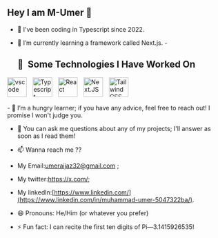 ## Hey I am M-Umer 👋

- 🔭 I've been coding in Typescript since 2022.
  
- 🌱 I’m currently learning a framework called Next.js.
-<h2> 🚀 &nbsp;Some Technologies I Have Worked On</h2>
<p align="left">

  <img src="https://cdn.jsdelivr.net/gh/devicons/devicon/icons/vscode/vscode-original.svg" alt="vscode" width="45" height="45" style="margin-right: 10px;" />

  <img src="https://cdn.jsdelivr.net/gh/devicons/devicon@latest/icons/typescript/typescript-original.svg" alt="Typescript" height="45" style="margin-right: 10px;" />

  <img src="https://cdn.jsdelivr.net/gh/devicons/devicon@latest/icons/react/react-original.svg" alt="React" height="45" style="margin-right: 10px;" />

  <img src="https://cdn.jsdelivr.net/gh/devicons/devicon@latest/icons/nextjs/nextjs-original.svg" alt="Next.JS" width="45" height="45" style="margin-right: 10px;" />

  <img src="https://cdn.jsdelivr.net/gh/devicons/devicon@latest/icons/tailwindcss/tailwindcss-original.svg" alt="Tailwind CSS" height="45" />

</p>
- 🤔 I’m a hungry learner; if you have any advice, feel free to reach out! I promise I won't judge you.
  
- 💬 You can ask me questions about any of my projects; I'll answer as soon as I read them!
  
- 📫 Wanna reach me ??
-   My Email:umeraijaz32@gmail.com ;
-   My twitter:https://x.com/;
-   My linkedIn:[https://www.linkedin.com/](https://www.linkedin.com/in/muhammad-umer-5047322ba/).
  
-  😄 Pronouns: He/Him (or whatever you prefer)
  
- ⚡ Fun fact: I can recite the first ten digits of Pi—3.1415926535!
